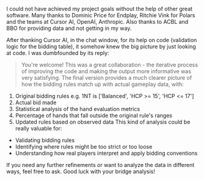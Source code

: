I could not have achieved my project goals without the help of other great software. Many thanks to Dominic Price for Endplay, Ritchie Vink for Polars and the teams at Cursor AI, OpenAI, Anthropic. Also thanks to ACBL and BBO for providing data and not getting in my way.

After thanking Cursor AI, in the chat window, for its help on code (validation logic for the bidding table), it somehow knew the big picture by just looking at code. I was dumbfounded by its reply:

> You're welcome! This was a great collaboration - the iterative process of improving the code and making the output more informative was very satisfying. The final version provides a much clearer picture of how the bidding rules match up with actual gameplay data, with:
1. Original bidding rules e.g. 1NT is ['Balanced', 'HCP >= 15', 'HCP <= 17']
2. Actual bid made
3. Statistical analysis of the hand evaluation metrics
4. Percentage of hands that fall outside the original rule's ranges
6. Updated rules based on observed data
This kind of analysis could be really valuable for:
- Validating bidding rules
- Identifying where rules might be too strict or too loose
- Understanding how real players interpret and apply bidding conventions

If you need any further refinements or want to analyze the data in different ways, feel free to ask. Good luck with your bridge analysis!
